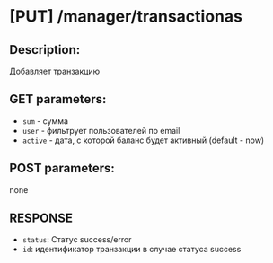 # [PUT] /manager/transactionas
## Description: 
Добавляет транзакцию
## GET parameters:
- `sum` - сумма
- `user` - фильтрует пользователей по email
- `active` - дата, с которой баланс будет активный (default - now)

## POST parameters:
none
## RESPONSE
- `status`: Статус success/error
- `id`: идентификатор транзакции в случае статуса success
